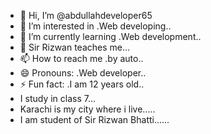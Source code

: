 - 👋 Hi, I’m @abdullahdeveloper65
- 👀 I’m interested in .Web developing..
- 🌱 I’m currently learning .Web development..
- 💞️ Sir Rizwan teaches me... 
- 📫 How to reach me .by auto..
- 😄 Pronouns: .Web developer..
- ⚡ Fun fact: .I am 12 years old..
- I study in class 7...
- Karachi is my city where  i live.....
- I am student of  Sir Rizwan Bhatti......

<!---
abdullahdeveloper65/abdullahdeveloper65 is a ✨ special ✨ repository because its `README.md` (this file) appears on your GitHub profile.
You can click the Preview link to take a look at your changes.
--->
